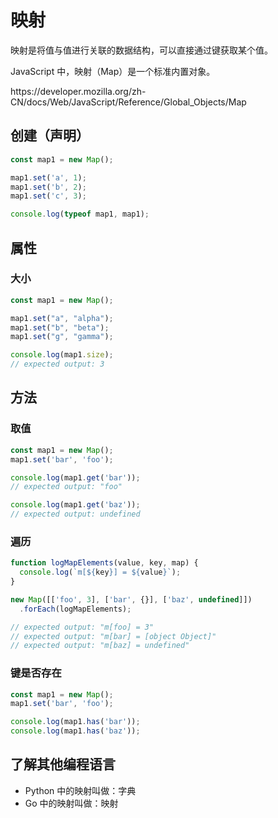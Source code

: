 # 映射

映射是将值与值进行关联的数据结构，可以直接通过键获取某个值。

JavaScript 中，映射（Map）是一个标准内置对象。

<div class="o">https://developer.mozilla.org/zh-CN/docs/Web/JavaScript/Reference/Global_Objects/Map</div>

## 创建（声明）

<div class="run"></div>

```javaScript
const map1 = new Map();

map1.set('a', 1);
map1.set('b', 2);
map1.set('c', 3);

console.log(typeof map1, map1);
```

## 属性

### 大小

<div class="run"></div>

```javascript
const map1 = new Map();

map1.set("a", "alpha");
map1.set("b", "beta");
map1.set("g", "gamma");

console.log(map1.size);
// expected output: 3
```

## 方法

### 取值

<div class="run"></div>

```javaScript
const map1 = new Map();
map1.set('bar', 'foo');

console.log(map1.get('bar'));
// expected output: "foo"

console.log(map1.get('baz'));
// expected output: undefined
```

### 遍历

<div class="run"></div>

```javaScript
function logMapElements(value, key, map) {
  console.log(`m[${key}] = ${value}`);
}

new Map([['foo', 3], ['bar', {}], ['baz', undefined]])
  .forEach(logMapElements);

// expected output: "m[foo] = 3"
// expected output: "m[bar] = [object Object]"
// expected output: "m[baz] = undefined"
```

### 键是否存在

<div class="run"></div>

```javaScript
const map1 = new Map();
map1.set('bar', 'foo');

console.log(map1.has('bar'));
console.log(map1.has('baz'));
```

## 了解其他编程语言

- Python 中的映射叫做：字典
- Go 中的映射叫做：映射
